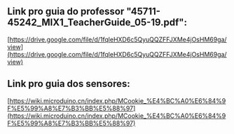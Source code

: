 ## Link pro guia do professor "45711-45242_MIX1_TeacherGuide_05-19.pdf":
[https://drive.google.com/file/d/1fqleHXD6c5QyuQQZFFJXMe4jOsHM69ga/view](https://drive.google.com/file/d/1fqleHXD6c5QyuQQZFFJXMe4jOsHM69ga/view)
   


## Link pro guia dos sensores:
[https://wiki.microduino.cn/index.php/MCookie_%E4%BC%A0%E6%84%9F%E5%99%A8%E7%B3%BB%E5%88%97](https://wiki.microduino.cn/index.php/MCookie_%E4%BC%A0%E6%84%9F%E5%99%A8%E7%B3%BB%E5%88%97)
